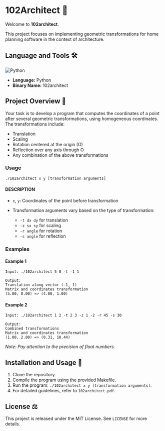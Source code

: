 # 102Architect 🏡

Welcome to **102architect**.

This project focuses on implementing geometric transformations for home planning software in the context of architecture.

## Language and Tools 🛠️

![Python](https://img.shields.io/badge/Python-3776AB?style=for-the-badge&logo=python&logoColor=white)

- **Language:** Python
- **Binary Name:** 102architect

## Project Overview 📜

Your task is to develop a program that computes the coordinates of a point after several geometric transformations, using homogeneous coordinates. The transformations include:

- Translation
- Scaling
- Rotation centered at the origin (O)
- Reflection over any axis through O
- Any combination of the above transformations

### Usage

`./102architect x y [transformation arguments]`

#### DESCRIPTION

- `x`, `y`: Coordinates of the point before transformation
- Transformation arguments vary based on the type of transformation:

  - `-t dx dy` for translation
  - `-z sx sy` for scaling
  - `-r angle` for rotation
  - `-s angle` for reflection

### Examples

#### Example 1

`Input: ./102architect 5 0 -t -1 1`<br>

`Output:`<br>
`Translation along vector (-1, 1)`<br>
`Matrix and coordinates transformation`<br>
`(5.00, 0.00) => (4.00, 1.00)`<br>

#### Example 2

`Input: ./102architect 1 2 -t 2 3 -z 1 -2 -r 45 -s 30`<br>

`Output:`<br>
`Combined transformations`<br>
`Matrix and coordinates transformation`<br>
`(1.00, 2.00) => (0.31, 10.44)`<br>

*Note: Pay attention to the precision of float numbers.*

## Installation and Usage 💾

1. Clone the repository.
2. Compile the program using the provided Makefile.
3. Run the program: `./102architect x y [transformation arguments]`.
4. For detailed guidelines, refer to `102architect.pdf`.

## License ⚖️

This project is released under the MIT License. See `LICENSE` for more details.
